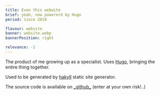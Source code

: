 ```yaml
---
title: Even this webwite
brief: yeah, now powererd by Hugo
period: since 2018

flavour: website
banner: website.webp
bannerPosition: right

relevance: -1
---
```


The product of me growing up as a specialist. Uses [Hugo](https://gohugo.io/), bringing the entire thing together.

Used to be generated by [hakyll](https://jaspervdj.be/hakyll) static site generator.

The source code is available on [\_github\_](https://github.com/danielpancake/danielpancake.github.io) (enter at your own risk!..)

